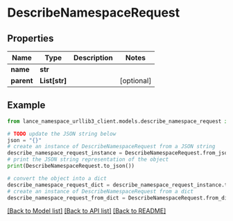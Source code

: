 # DescribeNamespaceRequest


## Properties

Name | Type | Description | Notes
------------ | ------------- | ------------- | -------------
**name** | **str** |  | 
**parent** | **List[str]** |  | [optional] 

## Example

```python
from lance_namespace_urllib3_client.models.describe_namespace_request import DescribeNamespaceRequest

# TODO update the JSON string below
json = "{}"
# create an instance of DescribeNamespaceRequest from a JSON string
describe_namespace_request_instance = DescribeNamespaceRequest.from_json(json)
# print the JSON string representation of the object
print(DescribeNamespaceRequest.to_json())

# convert the object into a dict
describe_namespace_request_dict = describe_namespace_request_instance.to_dict()
# create an instance of DescribeNamespaceRequest from a dict
describe_namespace_request_from_dict = DescribeNamespaceRequest.from_dict(describe_namespace_request_dict)
```
[[Back to Model list]](../README.md#documentation-for-models) [[Back to API list]](../README.md#documentation-for-api-endpoints) [[Back to README]](../README.md)


